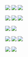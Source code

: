 <a href="https://www.notion.so/Java-b4843be4c5a647fd8d7494bd0c4a12b6?pvs=4"><img src="https://img.shields.io/badge/JAVA-FF4000?style=flat-square&logo=openjdk&logoColor=white"></a> <a href="https://www.notion.so/Spring-4f1db9ae35de439bbbfaf7a959d14cbc?pvs=4"><img src="https://img.shields.io/badge/SPRING-6DB33F?style=flat-square&logo=spring&logoColor=white"></a> <a href="https://www.notion.so/Hibernate-92763bb48012439981647dbd60340f95?pvs=4"><img src="https://img.shields.io/badge/HIBERNATE-59666C?style=flat-square&logo=hibernate&logoColor=white"></a> <a href="https://www.notion.so/MySQL-ec534121e89048ce8428f51494750327?pvs=4">

<img src="https://img.shields.io/badge/MYSQL-4479A1?style=flat-square&logo=mysql&logoColor=white"></a> <a href="https://www.notion.so/Redis-d631eea2371f490c96026946c233372e?pvs=4"><img src="https://img.shields.io/badge/REDIS-DC382D?style=flat-square&logo=redis&logoColor=white"></a> <a href="#"><img src="https://img.shields.io/badge/MONGODB-47A248?style=flat-square&logo=mongodb&logoColor=white"></a> 

<a href="#"><img src="https://img.shields.io/badge/HADOOP-66CCFF?style=flat-square&logo=apachehadoop&logoColor=black"></a> <a href="#"><img src="https://img.shields.io/badge/SPARK-E25A1C?style=flat-square&logo=apachespark&logoColor=white"></a>

<a href="#"><img src="https://img.shields.io/badge/GIT-F05032?style=flat-square&logo=git&logoColor=white"></a> <a href="#"><img src="https://img.shields.io/badge/GITHUB-181717?style=flat-square&logo=github&logoColor=white"></a> <a href="#"><img src="https://img.shields.io/badge/GITKRAKEN-179287?style=flat-square&logo=gitkraken&logoColor=white"></a>

<a href="#"><img src="https://img.shields.io/badge/NOTION-000000?style=flat-square&logo=notion&logoColor=white"></a> <a href="#"><img src="https://img.shields.io/badge/OBSIDIAN-7C3AED?style=flat-square&logo=obsidian&logoColor=white"></a>
